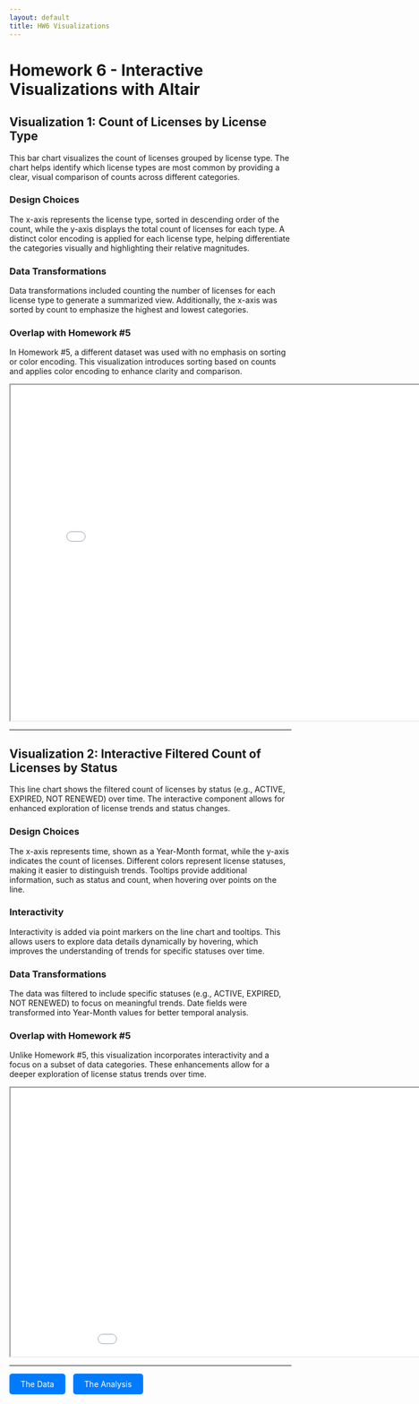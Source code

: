 ```yaml
---
layout: default
title: HW6 Visualizations
---
```


# Homework 6 - Interactive Visualizations with Altair

## Visualization 1: Count of Licenses by License Type

<p>This bar chart visualizes the count of licenses grouped by license type. The chart helps identify which license types are most common by providing a clear, visual comparison of counts across different categories.</p>

### Design Choices
<p>The x-axis represents the license type, sorted in descending order of the count, while the y-axis displays the total count of licenses for each type. A distinct color encoding is applied for each license type, helping differentiate the categories visually and highlighting their relative magnitudes.</p>

### Data Transformations
<p>Data transformations included counting the number of licenses for each license type to generate a summarized view. Additionally, the x-axis was sorted by count to emphasize the highest and lowest categories.</p>

### Overlap with Homework #5
<p>In Homework #5, a different dataset was used with no emphasis on sorting or color encoding. This visualization introduces sorting based on counts and applies color encoding to enhance clarity and comparison.</p>

<iframe src="/python_notebooks/chart1.html" width="800" height="600"></iframe>



---

## Visualization 2: Interactive Filtered Count of Licenses by Status

<p>This line chart shows the filtered count of licenses by status (e.g., ACTIVE, EXPIRED, NOT RENEWED) over time. The interactive component allows for enhanced exploration of license trends and status changes.</p>

### Design Choices
<p>The x-axis represents time, shown as a Year-Month format, while the y-axis indicates the count of licenses. Different colors represent license statuses, making it easier to distinguish trends. Tooltips provide additional information, such as status and count, when hovering over points on the line.</p>

### Interactivity
<p>Interactivity is added via point markers on the line chart and tooltips. This allows users to explore data details dynamically by hovering, which improves the understanding of trends for specific statuses over time.</p>

### Data Transformations
<p>The data was filtered to include specific statuses (e.g., ACTIVE, EXPIRED, NOT RENEWED) to focus on meaningful trends. Date fields were transformed into Year-Month values for better temporal analysis.</p>

### Overlap with Homework #5
<p>Unlike Homework #5, this visualization incorporates interactivity and a focus on a subset of data categories. These enhancements allow for a deeper exploration of license status trends over time.</p>
<iframe src="/python_notebooks/filtered_chart.html" width="1000" height="480"></iframe>


---

<p>
  <a href="https://raw.githubusercontent.com/UIUC-iSchool-DataViz/is445_data/main/licenses_fall2022.csv" target="_blank" style="padding: 10px 20px; background-color: #007bff; color: white; text-decoration: none; border-radius: 5px; margin-right: 10px; display: inline-block;">The Data</a>  
  <a href="https://github.com/Saloniibonde/Saloniibonde.github.io/blob/main/python_notebooks/test_generate_plots.ipynb" target="_blank" style="padding: 10px 20px; background-color: #007bff; color: white; text-decoration: none; border-radius: 5px; display: inline-block;">The Analysis</a>  
</p>

